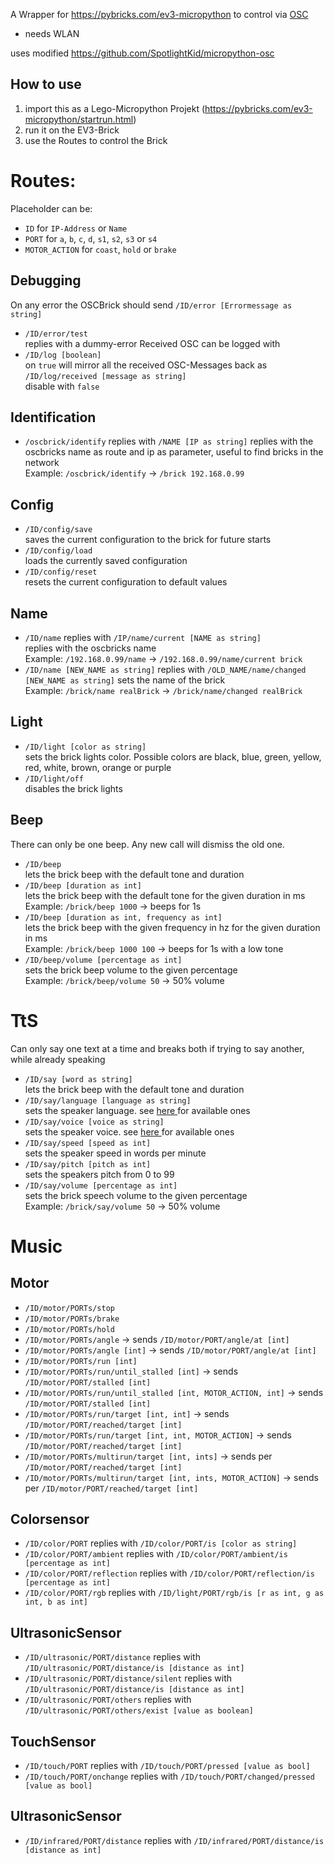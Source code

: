 A Wrapper for https://pybricks.com/ev3-micropython to control via [OSC](https://opensoundcontrol.stanford.edu/)
- needs WLAN

uses modified https://github.com/SpotlightKid/micropython-osc 

## How to use
1. import this as a Lego-Micropython Projekt (https://pybricks.com/ev3-micropython/startrun.html)
2. run it on the EV3-Brick
3. use the Routes to control the Brick

# Routes:
Placeholder can be:
- `ID` for `IP-Address` or `Name`  
- `PORT` for `a`, `b`, `c`, `d`, `s1`, `s2`, `s3` or `s4`  
- `MOTOR_ACTION` for `coast`, `hold` or `brake`

## Debugging
On any error the OSCBrick should send `/ID/error [Errormessage as string]`  
- `/ID/error/test`  
  replies with a dummy-error
Received OSC can be logged with 
- `/ID/log [boolean]`   
  on `true` will mirror all the received OSC-Messages back as `/ID/log/received [message as string]`  
  disable with `false`


## Identification  
- `/oscbrick/identify` replies with `/NAME [IP as string]`
  replies with the oscbricks name as route and ip as parameter, useful to find bricks in the network  
  Example: `/oscbrick/identify` -> `/brick 192.168.0.99`


## Config 
- `/ID/config/save`  
  saves the current configuration to the brick for future starts
- `/ID/config/load`  
  loads the currently saved configuration
- `/ID/config/reset`  
  resets the current configuration to default values


## Name  
- `/ID/name` replies with `/IP/name/current [NAME as string]`  
  replies with the oscbricks name  
  Example: `/192.168.0.99/name` -> `/192.168.0.99/name/current brick`
- `/ID/name [NEW_NAME as string]` replies with `/OLD_NAME/name/changed [NEW_NAME as string]`
  sets the name of the brick  
  Example: `/brick/name realBrick` -> `/brick/name/changed realBrick`


## Light
- `/ID/light [color as string]`  
  sets the brick lights color. Possible colors are black, blue, green, yellow, red, white, brown, orange or purple
- `/ID/light/off`  
  disables the brick lights


## Beep  
  There can only be one beep. Any new call will dismiss the old one.
- `/ID/beep`  
  lets the brick beep with the default tone and duration
- `/ID/beep [duration as int]`  
  lets the brick beep with the default tone for the given duration in ms  
  Example: `/brick/beep 1000` -> beeps for 1s
- `/ID/beep [duration as int, frequency as int]`  
  lets the brick beep with the given frequency in hz for the given duration in ms  
  Example: `/brick/beep 1000 100` -> beeps for 1s with a low tone
- `/ID/beep/volume [percentage as int]`  
  sets the brick beep volume to the given percentage  
  Example: `/brick/beep/volume 50` -> 50% volume


# TtS
Can only say one text at a time and breaks both if trying to say another, while already speaking
- `/ID/say [word as string]`  
  lets the brick beep with the default tone and duration
- `/ID/say/language [language as string]`  
  sets the speaker language. see [here ](https://pybricks.com/ev3-micropython/hubs.html#pybricks.hubs.EV3Brick.speaker.set_speech_options) for available ones 
- `/ID/say/voice [voice as string]`  
  sets the speaker voice. see [here ](https://pybricks.com/ev3-micropython/hubs.html#pybricks.hubs.EV3Brick.speaker.set_speech_options) for available ones 
- `/ID/say/speed [speed as int]`  
  sets the speaker speed in words per minute
- `/ID/say/pitch [pitch as int]`  
  sets the speakers pitch from 0 to 99
- `/ID/say/volume [percentage as int]`  
  sets the brick speech volume to the given percentage  
  Example: `/brick/say/volume 50` -> 50% volume

# Music



## Motor  
- `/ID/motor/PORTs/stop`
- `/ID/motor/PORTs/brake`
- `/ID/motor/PORTs/hold`
- `/ID/motor/PORTs/angle` -> sends `/ID/motor/PORT/angle/at [int]`
- `/ID/motor/PORTs/angle [int]` -> sends `/ID/motor/PORT/angle/at [int]`
- `/ID/motor/PORTs/run [int]`
- `/ID/motor/PORTs/run/until_stalled [int]` -> sends `/ID/motor/PORT/stalled [int]`
- `/ID/motor/PORTs/run/until_stalled [int, MOTOR_ACTION, int]` -> sends `/ID/motor/PORT/stalled [int]`
- `/ID/motor/PORTs/run/target [int, int]` -> sends `/ID/motor/PORT/reached/target [int]`
- `/ID/motor/PORTs/run/target [int, int, MOTOR_ACTION]` -> sends `/ID/motor/PORT/reached/target [int]`
- `/ID/motor/PORTs/multirun/target [int, ints]` -> sends per `/ID/motor/PORT/reached/target [int]`
- `/ID/motor/PORTs/multirun/target [int, ints, MOTOR_ACTION]` -> sends per `/ID/motor/PORT/reached/target [int]`


## Colorsensor
- `/ID/color/PORT` replies with `/ID/color/PORT/is [color as string]`
- `/ID/color/PORT/ambient` replies with `/ID/color/PORT/ambient/is [percentage as int]`
- `/ID/color/PORT/reflection` replies with `/ID/color/PORT/reflection/is [percentage as int]`
- `/ID/color/PORT/rgb` replies with `/ID/light/PORT/rgb/is [r as int, g as int, b as int]`


##  UltrasonicSensor
- `/ID/ultrasonic/PORT/distance` replies with `/ID/ultrasonic/PORT/distance/is [distance as int]`
- `/ID/ultrasonic/PORT/distance/silent` replies with `/ID/ultrasonic/PORT/distance/is [distance as int]`
- `/ID/ultrasonic/PORT/others` replies with `/ID/ultrasonic/PORT/others/exist [value as boolean]`


##  TouchSensor
- `/ID/touch/PORT` replies with `/ID/touch/PORT/pressed [value as bool]`
- `/ID/touch/PORT/onchange` replies with `/ID/touch/PORT/changed/pressed [value as bool]`

##  UltrasonicSensor
- `/ID/infrared/PORT/distance` replies with `/ID/infrared/PORT/distance/is [distance as int]`
